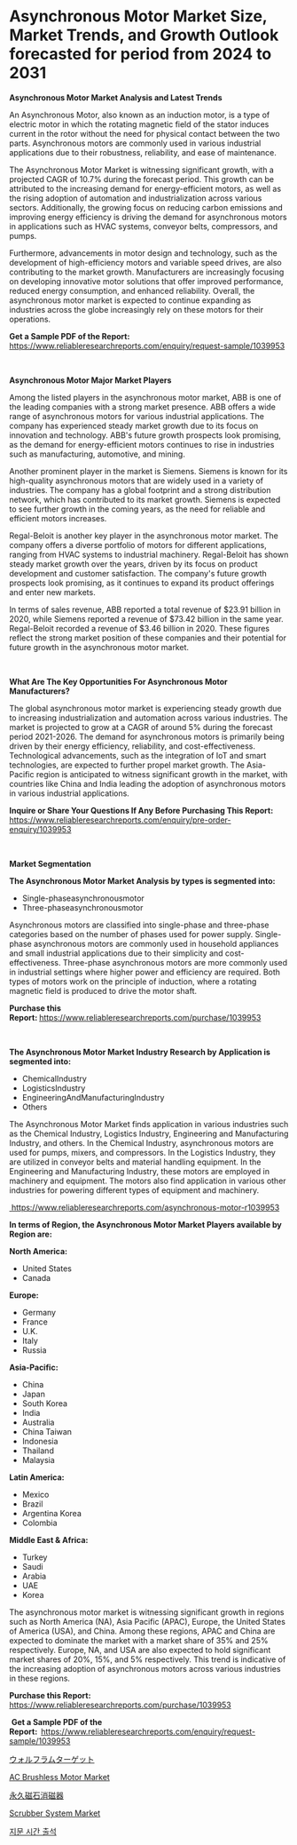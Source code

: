 <p><h1>Asynchronous Motor Market Size, Market Trends, and Growth Outlook forecasted for period from 2024 to 2031</h1></p><p><strong>Asynchronous Motor Market Analysis and Latest Trends</strong></p>
<p><p>An Asynchronous Motor, also known as an induction motor, is a type of electric motor in which the rotating magnetic field of the stator induces current in the rotor without the need for physical contact between the two parts. Asynchronous motors are commonly used in various industrial applications due to their robustness, reliability, and ease of maintenance.</p><p>The Asynchronous Motor Market is witnessing significant growth, with a projected CAGR of 10.7% during the forecast period. This growth can be attributed to the increasing demand for energy-efficient motors, as well as the rising adoption of automation and industrialization across various sectors. Additionally, the growing focus on reducing carbon emissions and improving energy efficiency is driving the demand for asynchronous motors in applications such as HVAC systems, conveyor belts, compressors, and pumps.</p><p>Furthermore, advancements in motor design and technology, such as the development of high-efficiency motors and variable speed drives, are also contributing to the market growth. Manufacturers are increasingly focusing on developing innovative motor solutions that offer improved performance, reduced energy consumption, and enhanced reliability. Overall, the asynchronous motor market is expected to continue expanding as industries across the globe increasingly rely on these motors for their operations.</p></p>
<p><strong>Get a Sample PDF of the Report:&nbsp;</strong> <a href="https://www.reliableresearchreports.com/enquiry/request-sample/1039953">https://www.reliableresearchreports.com/enquiry/request-sample/1039953</a></p>
<p>&nbsp;</p>
<p><strong>Asynchronous Motor Major Market Players</strong></p>
<p><p>Among the listed players in the asynchronous motor market, ABB is one of the leading companies with a strong market presence. ABB offers a wide range of asynchronous motors for various industrial applications. The company has experienced steady market growth due to its focus on innovation and technology. ABB's future growth prospects look promising, as the demand for energy-efficient motors continues to rise in industries such as manufacturing, automotive, and mining.</p><p>Another prominent player in the market is Siemens. Siemens is known for its high-quality asynchronous motors that are widely used in a variety of industries. The company has a global footprint and a strong distribution network, which has contributed to its market growth. Siemens is expected to see further growth in the coming years, as the need for reliable and efficient motors increases.</p><p>Regal-Beloit is another key player in the asynchronous motor market. The company offers a diverse portfolio of motors for different applications, ranging from HVAC systems to industrial machinery. Regal-Beloit has shown steady market growth over the years, driven by its focus on product development and customer satisfaction. The company's future growth prospects look promising, as it continues to expand its product offerings and enter new markets.</p><p>In terms of sales revenue, ABB reported a total revenue of $23.91 billion in 2020, while Siemens reported a revenue of $73.42 billion in the same year. Regal-Beloit recorded a revenue of $3.46 billion in 2020. These figures reflect the strong market position of these companies and their potential for future growth in the asynchronous motor market.</p></p>
<p>&nbsp;</p>
<p><strong>What Are The Key Opportunities For Asynchronous Motor Manufacturers?</strong></p>
<p><p>The global asynchronous motor market is experiencing steady growth due to increasing industrialization and automation across various industries. The market is projected to grow at a CAGR of around 5% during the forecast period 2021-2026. The demand for asynchronous motors is primarily being driven by their energy efficiency, reliability, and cost-effectiveness. Technological advancements, such as the integration of IoT and smart technologies, are expected to further propel market growth. The Asia-Pacific region is anticipated to witness significant growth in the market, with countries like China and India leading the adoption of asynchronous motors in various industrial applications.</p></p>
<p><strong>Inquire or Share Your Questions If Any Before Purchasing This Report:</strong> <a href="https://www.reliableresearchreports.com/enquiry/pre-order-enquiry/1039953">https://www.reliableresearchreports.com/enquiry/pre-order-enquiry/1039953</a></p>
<p>&nbsp;</p>
<p><strong>Market Segmentation</strong></p>
<p><strong>The Asynchronous Motor Market Analysis by types is segmented into:</strong></p>
<p><ul><li>Single-phaseasynchronousmotor</li><li>Three-phaseasynchronousmotor</li></ul></p>
<p><p>Asynchronous motors are classified into single-phase and three-phase categories based on the number of phases used for power supply. Single-phase asynchronous motors are commonly used in household appliances and small industrial applications due to their simplicity and cost-effectiveness. Three-phase asynchronous motors are more commonly used in industrial settings where higher power and efficiency are required. Both types of motors work on the principle of induction, where a rotating magnetic field is produced to drive the motor shaft.</p></p>
<p><strong>Purchase this Report:&nbsp;</strong><a href="https://www.reliableresearchreports.com/purchase/1039953">https://www.reliableresearchreports.com/purchase/1039953</a></p>
<p>&nbsp;</p>
<p><strong>The Asynchronous Motor Market Industry Research by Application is segmented into:</strong></p>
<p><ul><li>ChemicalIndustry</li><li>LogisticsIndustry</li><li>EngineeringAndManufacturingIndustry</li><li>Others</li></ul></p>
<p><p>The Asynchronous Motor Market finds application in various industries such as the Chemical Industry, Logistics Industry, Engineering and Manufacturing Industry, and others. In the Chemical Industry, asynchronous motors are used for pumps, mixers, and compressors. In the Logistics Industry, they are utilized in conveyor belts and material handling equipment. In the Engineering and Manufacturing Industry, these motors are employed in machinery and equipment. The motors also find application in various other industries for powering different types of equipment and machinery.</p></p>
<p><a href="https://www.reliableresearchreports.com/asynchronous-motor-r1039953">&nbsp;https://www.reliableresearchreports.com/asynchronous-motor-r1039953</a></p>
<p><strong>In terms of Region, the Asynchronous Motor Market Players available by Region are:</strong></p>
<p>
    <p> <strong> North America: </strong>
        <ul>
            <li>United States</li>
            <li>Canada</li>
        </ul>
        </p> 
    <p> <strong> Europe: </strong>
        <ul>
            <li>Germany</li>
            <li>France</li>
            <li>U.K.</li>
            <li>Italy</li>
            <li>Russia</li>
        </ul>
        </p> 
    <p> <strong> Asia-Pacific: </strong>
        <ul>
            <li>China</li>
            <li>Japan</li>
            <li>South Korea</li>
            <li>India</li>
            <li>Australia</li>
            <li>China Taiwan</li>
            <li>Indonesia</li>
            <li>Thailand</li>
            <li>Malaysia</li>
        </ul>
        </p> 
    <p> <strong> Latin America: </strong>
        <ul>
            <li>Mexico</li>
            <li>Brazil</li>
            <li>Argentina Korea</li>
            <li>Colombia</li>
        </ul>
        </p> 
    <p> <strong> Middle East & Africa: </strong>
        <ul>
            <li>Turkey</li>
            <li>Saudi</li>
            <li>Arabia</li>
            <li>UAE</li>
            <li>Korea</li>
        </ul>
    </p>
    </p>
<p><p>The asynchronous motor market is witnessing significant growth in regions such as North America (NA), Asia Pacific (APAC), Europe, the United States of America (USA), and China. Among these regions, APAC and China are expected to dominate the market with a market share of 35% and 25% respectively. Europe, NA, and USA are also expected to hold significant market shares of 20%, 15%, and 5% respectively. This trend is indicative of the increasing adoption of asynchronous motors across various industries in these regions.</p></p>
<p><strong>Purchase this Report: </strong><a href="https://www.reliableresearchreports.com/purchase/1039953">https://www.reliableresearchreports.com/purchase/1039953</a></p>
<p>&nbsp;<strong>Get a Sample PDF of the Report:&nbsp;&nbsp;</strong><a href="https://www.reliableresearchreports.com/enquiry/request-sample/1039953">https://www.reliableresearchreports.com/enquiry/request-sample/1039953</a></p>
<p><strong></strong></p>
<p><p><a href="https://medium.com/@jacobkelly525/%E3%82%A6%E3%82%A9%E3%83%AB%E3%83%95%E3%83%A9%E3%83%A0%E3%81%AE%E3%82%BF%E3%83%BC%E3%82%B2%E3%83%83%E3%83%88%E5%B8%82%E5%A0%B4%E3%81%AF-%E5%B8%82%E5%A0%B4%E3%82%B7%E3%82%A7%E3%82%A2-%E3%82%B5%E3%82%A4%E3%82%BA-%E3%81%9D%E3%81%97%E3%81%A62031%E5%B9%B4%E3%81%BE%E3%81%A7%E3%81%AE%E4%BA%88%E6%B8%AC%E3%81%BE%E3%81%A7%E3%82%92%E9%87%8D%E7%82%B9%E3%81%AB%E3%81%97%E3%81%A6%E3%81%84%E3%81%BE%E3%81%99-cffd78b5bd8a">ウォルフラムターゲット</a></p><p><a href="https://medium.com/@kaceyrath00/ac-brushless-motor-market-size-market-outlook-and-market-forecast-2024-to-2031-80903045ca48">AC Brushless Motor Market</a></p><p><a href="https://github.com/ReganWisoky2023/Market-Research-Report-List-1/blob/main/699032926445.md">永久磁石消磁器</a></p><p><a href="https://github.com/Glendatilghmankmgz0rbhwpy/Market-Research-Report-List-2/blob/main/scrubber-system-market.md">Scrubber System Market</a></p><p><a href="https://github.com/fernandotryO5lson96765/Market-Research-Report-List-1/blob/main/448375724534.md">지문 시간 출석</a></p></p>
